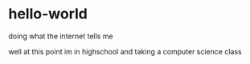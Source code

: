 # hello-world
doing what the internet tells me

well at this point im in highschool and taking a computer science class
